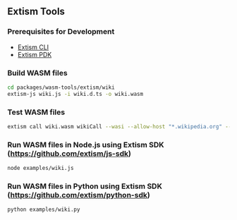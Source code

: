 ## Extism Tools

### Prerequisites for Development

- [Extism CLI](https://github.com/extism/cli?tab=readme-ov-file#installation)
- [Extism PDK](https://github.com/extism/js-pdk?tab=readme-ov-file#linux-macos)

### Build WASM files

```bash
cd packages/wasm-tools/extism/wiki
extism-js wiki.js -i wiki.d.ts -o wiki.wasm
```

### Test WASM files

```bash
extism call wiki.wasm wikiCall --wasi --allow-host "*.wikipedia.org" --input='{"query": "Ho Chi Minh City"}'
```

### Run WASM files in Node.js using Extism SDK (https://github.com/extism/js-sdk)

```bash
node examples/wiki.js
```

### Run WASM files in Python using Extism SDK (https://github.com/extism/python-sdk)

```bash
python examples/wiki.py
```
